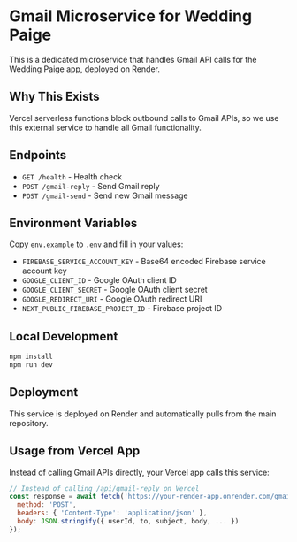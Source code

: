 # Gmail Microservice for Wedding Paige

This is a dedicated microservice that handles Gmail API calls for the Wedding Paige app, deployed on Render.

## Why This Exists

Vercel serverless functions block outbound calls to Gmail APIs, so we use this external service to handle all Gmail functionality.

## Endpoints

- `GET /health` - Health check
- `POST /gmail-reply` - Send Gmail reply
- `POST /gmail-send` - Send new Gmail message

## Environment Variables

Copy `env.example` to `.env` and fill in your values:

- `FIREBASE_SERVICE_ACCOUNT_KEY` - Base64 encoded Firebase service account key
- `GOOGLE_CLIENT_ID` - Google OAuth client ID
- `GOOGLE_CLIENT_SECRET` - Google OAuth client secret
- `GOOGLE_REDIRECT_URI` - Google OAuth redirect URI
- `NEXT_PUBLIC_FIREBASE_PROJECT_ID` - Firebase project ID

## Local Development

```bash
npm install
npm run dev
```

## Deployment

This service is deployed on Render and automatically pulls from the main repository.

## Usage from Vercel App

Instead of calling Gmail APIs directly, your Vercel app calls this service:

```javascript
// Instead of calling /api/gmail-reply on Vercel
const response = await fetch('https://your-render-app.onrender.com/gmail-reply', {
  method: 'POST',
  headers: { 'Content-Type': 'application/json' },
  body: JSON.stringify({ userId, to, subject, body, ... })
});
```
